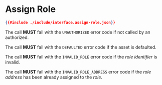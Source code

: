 # Assign Role

```json
{{#include ./include/interface.assign-role.json}}
```

The call **MUST** fail with the `UNAUTHORIZED` error code if not called by an
authorized.

The call **MUST** fail with the `DEFAULTED` error code if the asset is defaulted.

The call **MUST** fail with the `INVALID_ROLE` error code if the *role identifier*
is invalid.

The call **MUST** fail with the `INVALID_ROLE_ADDRESS` error code if the *role
address* has been already assigned to the *role*.
